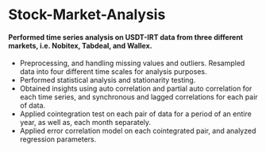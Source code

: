 # Stock-Market-Analysis
<h4>Performed time series analysis on USDT-IRT data from three different markets, i.e. Nobitex, Tabdeal, and Wallex.</h4>

<ul>
  <li>
    Preprocessing, and handling missing values and outliers. Resampled data into four different time scales for analysis purposes.
  </li>
  <li>
    Performed statistical analysis and stationarity testing.
  </li>
  <li>
    Obtained insights using auto correlation and partial auto correlation for each time series, and synchronous and lagged correlations for each pair of data.
  </li>
  <li>
    Applied cointegration test on each pair of data for a period of an entire year, as well as, each month separately.
  </li>
  <li>
    Applied error correlation model on each cointegrated pair, and analyzed regression parameters.
  </li>
</ul>
